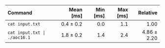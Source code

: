| Command | Mean [ms] | Min [ms] | Max [ms] | Relative |
|:---|---:|---:|---:|---:|
| `cat input.txt` | 0.4 ± 0.2 | 0.0 | 1.1 | 1.00 |
| `cat input.txt \| ./aoc16.1` | 1.8 ± 0.2 | 1.4 | 2.4 | 4.86 ± 2.20 |
